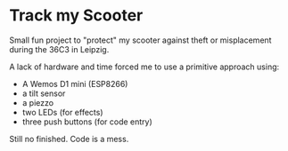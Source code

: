 # Track my Scooter

Small fun project to "protect" my scooter against theft or misplacement during the 36C3 in Leipzig. 

A lack of hardware and time forced me to use a primitive approach using:
 - A Wemos D1 mini (ESP8266)
 - a tilt sensor 
 - a piezzo
 - two LEDs (for effects)
 - three push buttons (for code entry)

Still no finished. Code is a mess. 